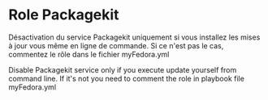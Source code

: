 Role Packagekit
=========

Désactivation du service Packagekit uniquement si vous installez les mises à jour vous même en ligne de commande.
Si ce n'est pas le cas, commentez le rôle dans le fichier myFedora.yml

Disable Packagekit service only if you execute update yourself from command line.
If it's not you need to comment the role in playbook file myFedora.yml
